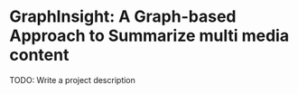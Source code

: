 # GraphInsight: A Graph-based Approach to Summarize multi media content

TODO: Write a project description